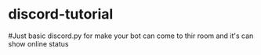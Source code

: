 # discord-tutorial
#Just basic discord.py for make your bot can come to thir room and it's can show online status
